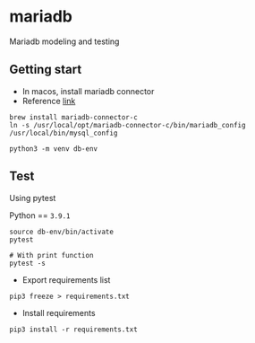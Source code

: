 # mariadb
Mariadb modeling and testing

## Getting start

- In macos, install mariadb connector
- Reference [link](https://stackoverflow.com/a/44268445/7270469)

```
brew install mariadb-connector-c
ln -s /usr/local/opt/mariadb-connector-c/bin/mariadb_config /usr/local/bin/mysql_config

python3 -m venv db-env
```

## Test

Using pytest

Python == `3.9.1`

```
source db-env/bin/activate
pytest

# With print function
pytest -s
```

- Export requirements list

```
pip3 freeze > requirements.txt
```

- Install requirements

```
pip3 install -r requirements.txt
```
